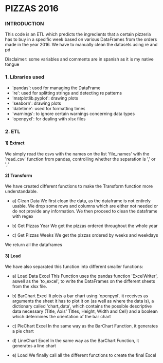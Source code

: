 # PIZZAS 2016

### INTRODUCTION

This code is an ETL which predicts the ingredients that a certain pizzeria
has to buy in a specific week based on various DataFrames from the orders
made in the year 2016. We have to manually clean the datasets using re and pd

Disclaimer: some variables and comments are in spanish as it is my native tongue

### 1. Libraries used
- 'pandas': used for managing the DataFrame
- 're': used for splitting strings and detecting re patterns
- 'matplotlib.pyplot': drawing plots
- 'seaborn': drawing plots
- 'datetime': used for formatting times
- 'warnings': to ignore certain warnings concerning data types
- 'openpyxl': for dealing with xlsx files

### 2. ETL
#### 1) Extract
We simply read the csvs with the names on the list 'file_names' with the 'read_csv' function from pandas, controlling whether the separation is ',' or ';'

#### 2) Transform
We have created different functions to make the Transform function more understandable.
- a) Clean Data
We first clean the data, as the dataframe is not entirely usable. We drop some rows and columns which are either not needed or do not provide any information. We then proceed to clean the dataframe with regex

- b) Get Pizzas Year
We get the pizzas ordered throughout the whole year

- c) Get Pizzas Weeks
We get the pizzas ordered by weeks and weekdays

We return all the dataframes

#### 3) Load
We have also separated this function into different smaller functions:

- a) Load Data Excel
This Function uses the pandas function 'ExcelWriter', aswell as the 'to_excel', to write the DataFrames on the different sheets from the xlsx file. 

- b) BarChart Excel
It plots a bar chart using 'openpyxl'. it receives as arguments the sheet it has to plot it on (as well as where the data is), a dictionary called 'chart_data', which contains the possible descriptive data necessary (Title, Axis' Titles, Height, Width and Cell) and a boolean which determines the orientation of the bar chart

- c) PieChart Excel
In the same way as the BarChart Function, it generates a pie chart

- d) LineChart Excel
In the same way as the BarChart Function, it generates a line chart

- e) Load
We finally call all the different functions to create the final Excel
